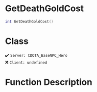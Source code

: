 # GetDeathGoldCost
```lua
int GetDeathGoldCost()
```
# Class
✔️ `Server: CDOTA_BaseNPC_Hero`  
❌ `Client: undefined`  

# Function Description

